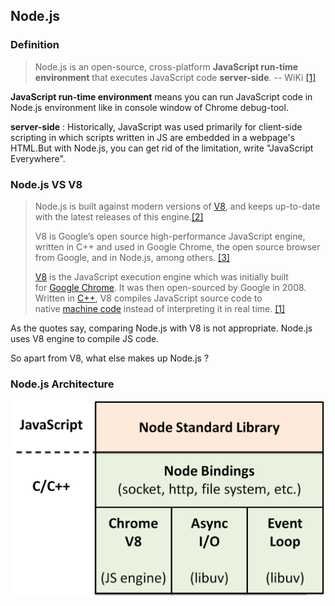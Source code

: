 ## Node.js

### Definition

> Node.js is an open-source, cross-platform **JavaScript run-time environment** that executes JavaScript code **server-side**.   	-- WiKi [[1]][wiki-nodejs]

**JavaScript run-time environment** means you can run JavaScript code in Node.js environment like in console window of Chrome debug-tool.

**server-side** : Historically, JavaScript was used primarily for client-side scripting in which scripts written in JS are embedded in a webpage's HTML.But with Node.js, you can get rid of the limitation, write "JavaScript Everywhere".



### Node.js VS V8

> Node.js is built against modern versions of [V8](https://developers.google.com/v8/), and keeps up-to-date with the latest releases of this engine.[[2]][ nodejs-doc-es6 ]
>
> V8 is Google’s open source high-performance JavaScript engine, written in C++ and used in Google Chrome, the open source browser from Google, and in Node.js, among others. [[3]][v8-doc]
>
> [V8](https://www.wikiwand.com/en/Chrome_V8) is the JavaScript execution engine which was initially built for [Google Chrome](https://www.wikiwand.com/en/Google_Chrome). It was then open-sourced by Google in 2008. Written in [C++](https://www.wikiwand.com/en/C%2B%2B), V8 compiles JavaScript source code to native [machine code](https://www.wikiwand.com/en/Machine_code) instead of interpreting it in real time.  [[1]][wiki-nodejs]

As the quotes say,  comparing Node.js with V8 is not appropriate. Node.js uses V8 engine to compile JS code.

So apart from V8, what else makes up Node.js ?



### Node.js Architecture

![nodejs-architecture](./resources/nodejs-architecture.jpg)





[wiki-nodejs]: https://en.wikipedia.org/wiki/Node.js	"[1]"
[ nodejs-doc-es6 ]: https://nodejs.org/en/docs/es6/	"[2]"
[ v8-doc ]: https://developers.google.com/v8/	"[3]"